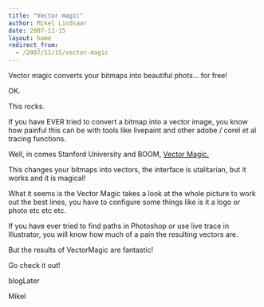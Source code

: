 ```yaml
---
title: "Vector magic"
author: Mikel Lindsaar
date: 2007-11-15
layout: home
redirect_from:
  - /2007/11/15/vector-magic
---
```

Vector magic converts your bitmaps into beautiful phots... for free!

OK.

This rocks.

If you have EVER tried to convert a bitmap into a vector image, you know
how painful this can be with tools like livepaint and other adobe /
corel et al tracing functions.

Well, in comes Stanford University and BOOM, [Vector
Magic.](http://vectormagic.stanford.edu/)

This changes your bitmaps into vectors, the interface is utalitarian,
but it works and it is magical!

What it seems is the Vector Magic takes a look at the whole picture to
work out the best lines, you have to configure some things like is it a
logo or photo etc etc etc.

If you have ever tried to find paths in Photoshop or use live trace in
Illustrator, you will know how much of a pain the resulting vectors are.

But the results of VectorMagic are fantastic!

Go check it out!

blogLater

Mikel
